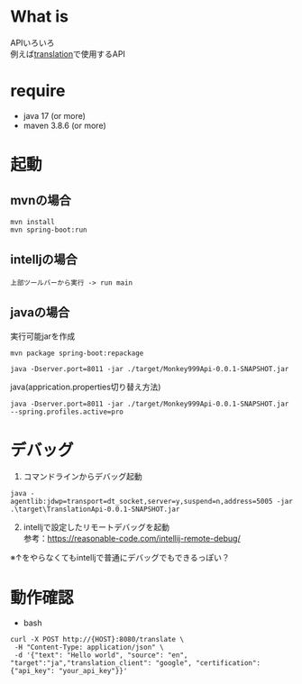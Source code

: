 # What is

APIいろいろ  
例えば[translation](https://github.com/monkey999por/translation)で使用するAPI

# require

- java 17 (or more)
- maven 3.8.6 (or more)

# 起動

## mvnの場合

```
mvn install
mvn spring-boot:run
```

## intelljの場合

```
上部ツールバーから実行 -> run main
```

## javaの場合

実行可能jarを作成

```shell
mvn package spring-boot:repackage
```

```shell
java -Dserver.port=8011 -jar ./target/Monkey999Api-0.0.1-SNAPSHOT.jar
```

java(apprication.properties切り替え方法)

```shell
java -Dserver.port=8011 -jar ./target/Monkey999Api-0.0.1-SNAPSHOT.jar --spring.profiles.active=pro
```

# デバッグ

1. コマンドラインからデバッグ起動

```
java -agentlib:jdwp=transport=dt_socket,server=y,suspend=n,address=5005 -jar .\target\TranslationApi-0.0.1-SNAPSHOT.jar
```

2. intelljで設定したリモートデバッグを起動  
   参考：<https://reasonable-code.com/intellij-remote-debug/>

※↑をやらなくてもintelljで普通にデバッグでもできるっぽい？

# 動作確認

- bash

 ```
 curl -X POST http://{HOST}:8080/translate \
  -H "Content-Type: application/json" \
  -d '{"text": "Hello world", "source": "en", "target":"ja","translation_client": "google", "certification":{"api_key": "your_api_key"}}'
 ```
